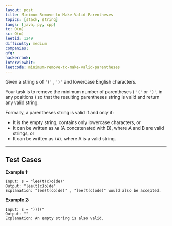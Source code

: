 ```yaml
---
layout: post
title: Minimum Remove to Make Valid Parentheses
topics: [stack, string]
langs: [java, py, cpp]
tc: O(n)
sc: O(n)
leetid: 1249
difficulty: medium
companies: 
gfg: 
hackerrank: 
interviewbit: 
leetcode: minimum-remove-to-make-valid-parentheses
---
```


Given a string s of `'('` , `')'` and lowercase English characters.

Your task is to remove the minimum number of parentheses ( `'('` or `')'`, in any positions ) 
so that the resulting parentheses string is valid and return any valid string.

Formally, a parentheses string is valid if and only if:
- It is the empty string, contains only lowercase characters, or
- It can be written as `AB` (A concatenated with B), where A and B are valid strings, or
- It can be written as `(A)`, where A is a valid string.

---

## Test Cases

**Example 1:** 
```
Input: s = "lee(t(c)o)de)"
Output: "lee(t(c)o)de"
Explanation: "lee(t(co)de)" , "lee(t(c)ode)" would also be accepted.
```

**Example 2:** 
```
Input: s = "))(("
Output: ""
Explanation: An empty string is also valid.
```